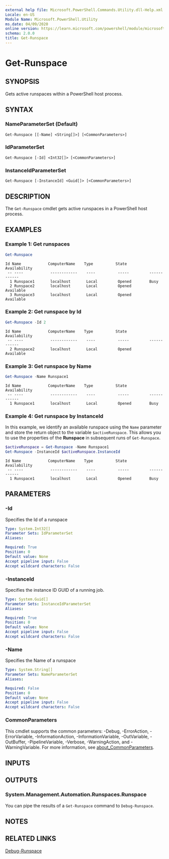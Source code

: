 ```yaml
---
external help file: Microsoft.PowerShell.Commands.Utility.dll-Help.xml
Locale: en-US
Module Name: Microsoft.PowerShell.Utility
ms.date: 04/09/2020
online version: https://learn.microsoft.com/powershell/module/microsoft.powershell.utility/get-runspace?view=powershell-7.1&WT.mc_id=ps-gethelp
schema: 2.0.0
title: Get-Runspace
---
```

# Get-Runspace

## SYNOPSIS
Gets active runspaces within a PowerShell host process.

## SYNTAX

### NameParameterSet (Default)

```
Get-Runspace [[-Name] <String[]>] [<CommonParameters>]
```

### IdParameterSet

```
Get-Runspace [-Id] <Int32[]> [<CommonParameters>]
```

### InstanceIdParameterSet

```
Get-Runspace [-InstanceId] <Guid[]> [<CommonParameters>]
```

## DESCRIPTION

The `Get-Runspace` cmdlet gets active runspaces in a PowerShell host process.

## EXAMPLES

### Example 1: Get runspaces

```powershell
Get-Runspace
```

```Output
Id Name            ComputerName    Type          State         Availability
 -- ----            ------------    ----          -----         ------------
  1 Runspace1       localhost       Local         Opened        Busy
  2 Runspace2       localhost       Local         Opened        Available
  3 Runspace3       localhost       Local         Opened        Available
```

### Example 2: Get runspace by Id

```powershell
Get-Runspace -Id 2
```

```Output
Id Name            ComputerName    Type          State         Availability
 -- ----            ------------    ----          -----         ------------
  2 Runspace2       localhost       Local         Opened        Available
```

### Example 3: Get runspace by Name

```powershell
Get-Runspace -Name Runspace1
```

```Output
Id Name            ComputerName    Type          State         Availability
 -- ----            ------------    ----          -----         ------------
  1 Runspace1       localhost       Local         Opened        Busy
```

### Example 4: Get runspace by InstanceId

In this example, we identify an available runspace using the `Name` parameter and store the return
object to the variable `$activeRunspace`. This allows you to use the properties of the **Runspace**
in subsequent runs of `Get-Runspace`.

```powershell
$activeRunspace = Get-Runspace -Name Runspace1
Get-Runspace -InstanceId $activeRunspace.InstanceId
```

```Output
Id Name            ComputerName    Type          State         Availability
 -- ----            ------------    ----          -----         ------------
  1 Runspace1       localhost       Local         Opened        Busy
```

## PARAMETERS

### -Id

Specifies the Id of a runspace

```yaml
Type: System.Int32[]
Parameter Sets: IdParameterSet
Aliases:

Required: True
Position: 0
Default value: None
Accept pipeline input: False
Accept wildcard characters: False
```

### -InstanceId

Specifies the instance ID GUID of a running job.

```yaml
Type: System.Guid[]
Parameter Sets: InstanceIdParameterSet
Aliases:

Required: True
Position: 0
Default value: None
Accept pipeline input: False
Accept wildcard characters: False
```

### -Name

Specifies the Name of a runspace

```yaml
Type: System.String[]
Parameter Sets: NameParameterSet
Aliases:

Required: False
Position: 0
Default value: None
Accept pipeline input: False
Accept wildcard characters: False
```

### CommonParameters

This cmdlet supports the common parameters: -Debug, -ErrorAction, -ErrorVariable,
-InformationAction, -InformationVariable, -OutVariable, -OutBuffer, -PipelineVariable, -Verbose,
-WarningAction, and -WarningVariable. For more information, see
[about_CommonParameters](https://go.microsoft.com/fwlink/?LinkID=113216).

## INPUTS

## OUTPUTS

### System.Management.Automation.Runspaces.Runspace

You can pipe the results of a `Get-Runspace` command to `Debug-Runspace`.

## NOTES

## RELATED LINKS

[Debug-Runspace](Debug-Runspace.md)

